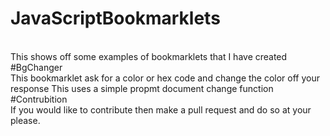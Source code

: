 # JavaScriptBookmarklets
<br>
This shows off some examples of bookmarklets that I have created
#BgChanger
<br>
This bookmarklet ask for a color or hex code and change the color off your response
This uses a simple propmt document change function
<br>
#Contrubition
<br>
If you would like to contribute then make a pull request and do so at your please.
